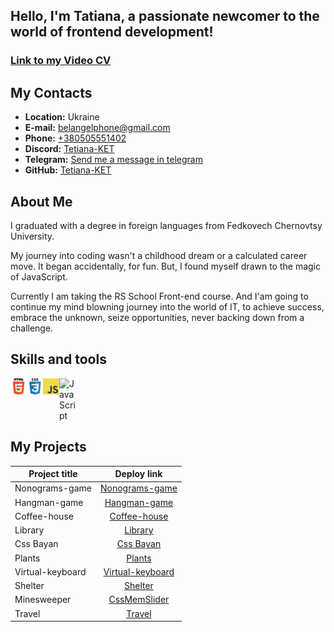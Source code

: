 ## Hello, I'm Tatiana, a passionate newcomer to the world of frontend development!

### **[Link to my Video CV](https://youtu.be/uJQMlCJasOU)**

## My Contacts

* __Location:__ Ukraine
* __E-mail:__   [belangelphone@gmail.com](mailto:belangelphone@gmail.com)
* __Phone:__    [+380505551402](tel:+380505551402)
* __Discord:__  [Tetiana-KET](https://discordapp.com/users/674720964143218723)
* __Telegram:__ [Send me a message in telegram](https://t.me/Tatiana_1000_Dribnyz)
* __GitHub:__   [Tetiana-KET](https://github.com/Tetiana-KET)

## About Me

I graduated with a degree in foreign languages from Fedkovech Chernovtsy University. 

My journey into coding wasn't a childhood dream or a calculated career move. It began accidentally, for fun. But, I found myself drawn to the magic of JavaScript.

Currently I am taking the RS School Front-end course. And I'am going to continue my mind blowning journey into the world of IT, to achieve success, embrace the unknown, seize opportunities, never backing down from a challenge.


## Skills and tools

<img align="left" alt="HTML5" width="26px" src="https://raw.githubusercontent.com/github/explore/80688e429a7d4ef2fca1e82350fe8e3517d3494d/topics/html/html.png"/>
<img align="left" alt="CSS" width="26px" src="https://raw.githubusercontent.com/github/explore/80688e429a7d4ef2fca1e82350fe8e3517d3494d/topics/css/css.png"/>
<img align="left" alt="JavaScript" width="26px" src="https://raw.githubusercontent.com/github/explore/80688e429a7d4ef2fca1e82350fe8e3517d3494d/topics/javascript/javascript.png"/>
<img align="left" alt="JavaScript" width="26px" src="https://www.codewars.com/packs/assets/logo.f607a0fb.svg"/>
<div style="clear:both;"></div>

## My Projects


 Project title            |   Deploy link
--------------------------|:-----------------------:
Nonograms-game            |   [Nonograms-game](https://rolling-scopes-school.github.io/tetiana-ket-JSFE2023Q4/nonograms/index.html)
Hangman-game              |   [Hangman-game](https://rolling-scopes-school.github.io/tetiana-ket-JSFE2023Q4/hangman/index.html)
Coffee-house              |   [Coffee-house](https://rolling-scopes-school.github.io/tetiana-ket-JSFE2023Q4/coffee-house/pages/Home/index.html)
Library                   |   [Library](https://tetiana-ket.github.io/Library/)
Css Bayan                 |   [Css Bayan](https://tetiana-ket.github.io/cssBayan/cssBayan/index.html)
Plants                    |   [Plants](https://rolling-scopes-school.github.io/tetiana-ket-JSFEPRESCHOOL2022Q4/Plants/pages/main/index.html)
Virtual-keyboard          |   [Virtual-keyboard](https://tetiana-ket.github.io/virtual-keyboard/src/index.html)
Shelter                   |   [Shelter](https://rolling-scopes-school.github.io/tetiana-ket-JSFE2023Q1/shelter/pages/main/index.html)
Minesweeper               |   [CssMemSlider](https://rolling-scopes-school.github.io/tetiana-ket-JSFE2023Q1/minesweeper/dist/index.html)
Travel                    |   [Travel](https://tetiana-ket.github.io/Travel/)
